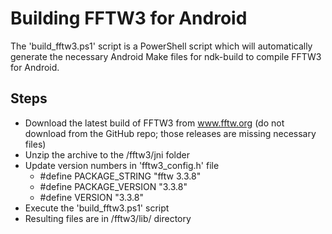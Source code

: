 # Building FFTW3 for Android

The 'build_fftw3.ps1' script is a PowerShell script which will automatically generate the necessary Android Make files for ndk-build to compile FFTW3 for Android.

## Steps
  - Download the latest build of FFTW3 from www.fftw.org (do not download from the GitHub repo; those releases are missing necessary files)
  - Unzip the archive to the /fftw3/jni folder
  - Update version numbers in 'fftw3_config.h' file
    * #define PACKAGE_STRING "fftw 3.3.8"
    * #define PACKAGE_VERSION "3.3.8"
    * #define VERSION "3.3.8"
  - Execute the 'build_fftw3.ps1' script
  - Resulting files are in /fftw3/lib/ directory
